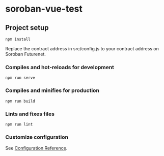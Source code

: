 # soroban-vue-test

## Project setup
```
npm install
```

Replace the contract address in src/config.js to your contract address on Soroban Futurenet.

### Compiles and hot-reloads for development
```
npm run serve
```

### Compiles and minifies for production
```
npm run build
```

### Lints and fixes files
```
npm run lint
```

### Customize configuration
See [Configuration Reference](https://cli.vuejs.org/config/).
